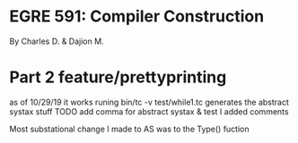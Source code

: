 # EGRE 591: Compiler Construction
By Charles D. & Dajion M.

# Part 2 feature/prettyprinting
as of 10/29/19 it works
runing
bin/tc -v test/while1.tc
generates the abstract systax stuff
TODO
add comma for abstract systax & test
I added comments


Most substational change I made to AS was to the Type() fuction




